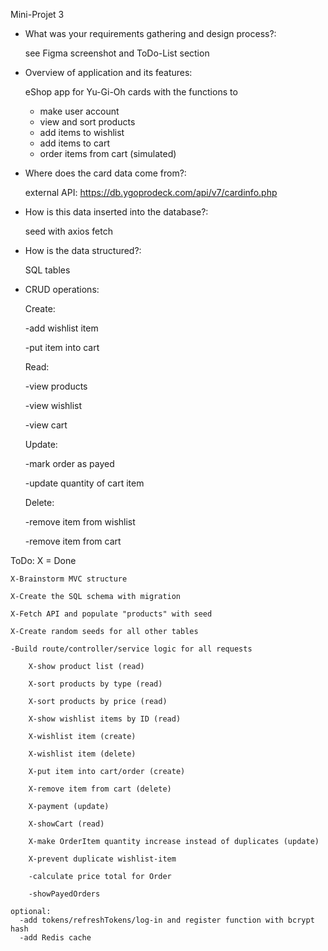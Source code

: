 Mini-Projet 3

-	What was your requirements gathering and design process?:

  	see Figma screenshot and ToDo-List section
-	Overview of application and its features:

    eShop app for Yu-Gi-Oh cards
  	with the functions to
 	  - make user account
  	- view and sort products
  	- add items to wishlist
    - add items to cart
    - order items from cart (simulated)
-	Where does the card data come from?:

    external API: https://db.ygoprodeck.com/api/v7/cardinfo.php
- How is this data inserted into the database?:

    seed with axios fetch
-	How is the data structured?:

  	SQL tables
-	CRUD operations:
  
      Create:
      
      -add wishlist item
        
      -put item into cart
      
      Read:
      
      -view products
 	
      -view wishlist
 	
      -view cart
      
      Update:
      
      -mark order as payed
 	
      -update quantity of cart item
      
      Delete:
      
      -remove item from wishlist
 	
      -remove item from cart


  ToDo: X = Done

    X-Brainstorm MVC structure

    X-Create the SQL schema with migration
    
    X-Fetch API and populate "products" with seed
    
    X-Create random seeds for all other tables

    -Build route/controller/service logic for all requests

        X-show product list (read)

        X-sort products by type (read)

        X-sort products by price (read)
        
        X-show wishlist items by ID (read)
        
        X-wishlist item (create)
        
        X-wishlist item (delete)
        
        X-put item into cart/order (create)
        
        X-remove item from cart (delete)
        
        X-payment (update)
        
        X-showCart (read)
        
        X-make OrderItem quantity increase instead of duplicates (update)

        X-prevent duplicate wishlist-item
        
        -calculate price total for Order
        
        -showPayedOrders

    optional:
      -add tokens/refreshTokens/log-in and register function with bcrypt hash
      -add Redis cache

  
    



